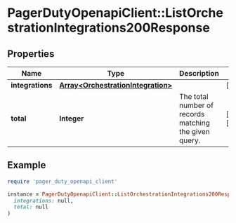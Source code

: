 # PagerDutyOpenapiClient::ListOrchestrationIntegrations200Response

## Properties

| Name | Type | Description | Notes |
| ---- | ---- | ----------- | ----- |
| **integrations** | [**Array&lt;OrchestrationIntegration&gt;**](OrchestrationIntegration.md) |  | [optional] |
| **total** | **Integer** | The total number of records matching the given query. | [optional][readonly] |

## Example

```ruby
require 'pager_duty_openapi_client'

instance = PagerDutyOpenapiClient::ListOrchestrationIntegrations200Response.new(
  integrations: null,
  total: null
)
```


